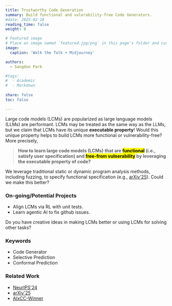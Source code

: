 ```yaml
---
title: Trustworthy Code Generation 
summary: Build functional and vulerability-free Code Generators. 
#date: 2025-02-18
reading_time: false
weight: 8

# Featured image
# Place an image named `featured.jpg/png` in this page's folder and customize its options here.
image:
  caption: 'Walk the Talk + Midjourney'

authors:
  - Sangdon Park

#tags:
#  - Academic
#  - Markdown
  
share: false
toc: false

---
```



Large code models (LCMs) are popularized as large language models (LLMs) are performant. LCMs may be treated as the same way as the LLMs, but we claim that LCMs have its unique **executable property**! Would this unique property helps to build LCMs more functional or vulnerability-free? More precisely, 

> **How to learn large code models (LCMs) that are <mark>functional</mark> (i.e., satisfy user specification) and <mark>free-from vulnerability</mark> by leveraging the executable property of code?**


We leverage traditional static or dynamic program analysis methods, including fuzzing, to specify functional specification (e.g., [arXiv'25](https://arxiv.org/abs/2505.13553)). Could we make this better?  



### On-going/Potential Projects

* Align LCMs via RL with unit tests. 
* Learn agentic AI to fix github issues.

Do you have creative ideas in making LCMs better or using LCMs for solving other tasks?


### Keywords
* Code Generator
* Selective Prediction
* Conformal Prediction 

### Related Work
* [NeurIPS'24](https://arxiv.org/abs/2307.09254)
* [arXiv'25](https://arxiv.org/abs/2505.13553)
* [AIxCC-Winner](https://www.darpa.mil/news/2025/aixcc-results)

